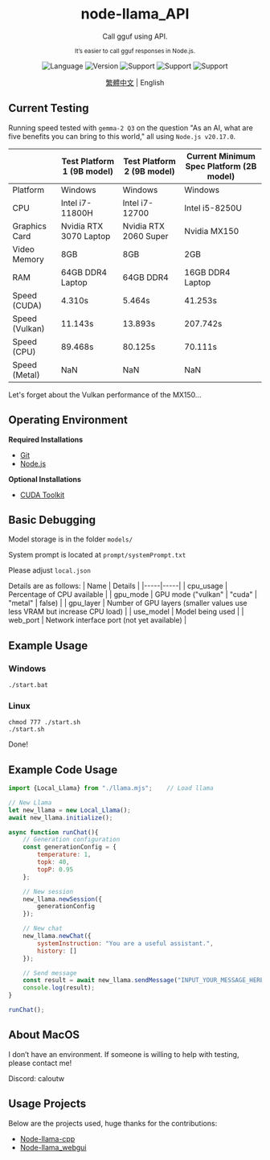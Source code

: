 <div align="center"> 
    <h1>node-llama_API</h1>
    <p>Call gguf using API.</p>
    <sub>It’s easier to call gguf responses in Node.js.</sub>
    <p></p>
</div>  

<div align="center">

![Language](https://badgen.net/badge/Language/Javascript/orange)
![Version](https://badgen.net/badge/Node%20Version/v20.17.0/green)
![Support](https://badgen.net/badge/icon/Windows?icon=windows&label=Support)
![Support](https://badgen.net/badge/icon/Linux?icon=terminal&label=Support)
![Support](https://badgen.net/badge/icon/MacOS?icon=apple&label=Support)

</div>

<div align="center">

[繁體中文](readme.md) | English

</div>

## Current Testing
Running speed tested with `gemma-2 Q3` on the question "As an AI, what are five benefits you can bring to this world," all using `Node.js v20.17.0`.

| | Test Platform 1 (9B model) | Test Platform 2 (9B model) | Current Minimum Spec Platform (2B model) | 
|-----|-----|-----|-----|
| Platform | Windows | Windows | Windows |
| CPU | Intel i7-11800H | Intel i7-12700 | Intel i5-8250U |
| Graphics Card | Nvidia RTX 3070 Laptop | Nvidia RTX 2060 Super | Nvidia MX150 |
| Video Memory | 8GB | 8GB | 2GB |
| RAM | 64GB DDR4 Laptop | 64GB DDR4 | 16GB DDR4 Laptop |
| Speed (CUDA) | 4.310s | 5.464s | 41.253s |
| Speed (Vulkan) | 11.143s | 13.893s | 207.742s |
| Speed (CPU) | 89.468s | 80.125s | 70.111s |
| Speed (Metal) | NaN | NaN | NaN |

Let's forget about the Vulkan performance of the MX150...

## Operating Environment
**Required Installations**
- [Git](https://git-scm.com/)
- [Node.js](https://nodejs.org/en)

**Optional Installations**
- [CUDA Toolkit](https://developer.nvidia.com/cuda-toolkit)

## Basic Debugging
Model storage is in the folder `models/`

System prompt is located at `prompt/systemPrompt.txt`

Please adjust `local.json`

Details are as follows:
| Name | Details |
|-----|-----|
| cpu_usage | Percentage of CPU available |
| gpu_mode | GPU mode ("vulkan" | "cuda" | "metal" | false) |
| gpu_layer | Number of GPU layers (smaller values use less VRAM but increase CPU load) |
| use_model | Model being used |
| web_port | Network interface port (not yet available) |

## Example Usage
### Windows
```bat
./start.bat
```

### Linux
```shell
chmod 777 ./start.sh
./start.sh
```

Done!

## Example Code Usage
```js
import {Local_Llama} from "./llama.mjs";    // Load llama

// New Llama
let new_llama = new Local_Llama();
await new_llama.initialize();

async function runChat(){
    // Generation configuration
    const generationConfig = {
        temperature: 1,
        topk: 40,
        topP: 0.95
    };

    // New session
    new_llama.newSession({
        generationConfig
    });

    // New chat
    new_llama.newChat({
        systemInstruction: "You are a useful assistant.",
        history: []
    });

    // Send message
    const result = await new_llama.sendMessage("INPUT_YOUR_MESSAGE_HERE");
    console.log(result);
}

runChat();
```

## About MacOS
I don’t have an environment. If someone is willing to help with testing, please contact me!

Discord: caloutw

## Usage Projects
Below are the projects used, huge thanks for the contributions:
- [Node-llama-cpp](https://github.com/withcatai/node-llama-cpp)
- [Node-llama_webgui](https://github.com/YQ-Haroiii/node-llama_webgui)
